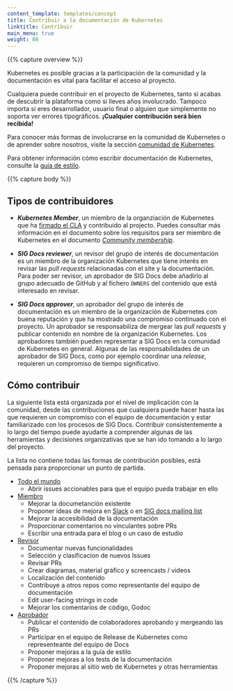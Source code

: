 ```yaml
---
content_template: templates/concept
title: Contribuir a la documentación de Kubernetes
linktitle: Contribuir
main_menu: true
weight: 80
---
```


{{% capture overview %}}

Kubernetes es posible gracias a la participación de la comunidad y la
documentación es vital para facilitar el acceso al proyecto.

Cualquiera puede contribuir en el proyecto de Kubernetes, tanto si acabas de
descubrir la plataforma como si lleves años involucrado. Tampoco importa si
eres desarrollador, usuario final o alguien que simplemente no soporta ver
errores tipográficos. **¡Cualquier contribución será bien recibida!**

Para conocer más formas de involucrarse en la comunidad de Kubernetes o de
aprender sobre nosotros, visite la sección [comunidad de Kubernetes](/community/).

Para obtener información cómo escribir documentación de Kubernetes,
consulte la [guía de estilo](/docs/contribute/style/style-guide/).

{{% capture body %}}

## Tipos de contribuidores

- _**Kubernetes Member**_, un miembro de la organziación de Kubernetes que ha
  [firmado el CLA](/docs/contribute/start#sign-the-cla) y contribuido al projecto.
  Puedes consultar más información en el documento sobre los requisitos para ser
  miembro de Kubernetes en el documento _[Community membership](https://github.com/kubernetes/community/blob/master/community-membership.md)_.

- _**SIG Docs reviewer**_, un revisor del grupo de interés de documentación es
  un miembro de la organización Kubernetes que tiene interés en revisar las
  _pull requests_ relacionadas con el site y la documentación. Para poder ser
  revisor, un aprobador de SIG Docs debe añadirlo al grupo adecuado de GitHub y
  al fichero `OWNERS` del contenido que está interesado en revisar.

- _**SIG Docs approver**_, un aprobador del grupo de interés de documentación
  es un miembro de la organización de Kubernetes con buena reputación y que ha
  mostrado una compromiso continuado con el proyecto.
  Un aprobador se responsabiliza de mergear las _pull requests_ y publicar
  contenido en nombre de la organización Kubernetes. Los aprobadores también
  pueden representar a SIG Docs en la comunidad de Kubernetes en general.
  Algunas de las responsabilidades de un aprobador de SIG Docs, como por ejemplo
  coordinar una _release_, requieren un compromiso de tiempo significativo.

## Cómo contribuir

La siguiente lista está organizada por el nivel de implicación con la comunidad,
desde las contribuciones que cualquiera puede hacer hasta las que requieren un
compromiso con el equipo de documentación y estar familiarizado con los procesos
de SIG Docs. Contribuir consistentemente a lo largo del tiempo puede ayudarte a
comprender algunas de las herramientas y decisiones organizativas que se han ido
tomando a lo largo del proyecto.

La lista no contiene todas las formas de contribución posibles, está pensada
para proporcionar un punto de partida.

- [Todo el mundo](/docs/contribute/start/)
  - Abrir issues accionables para que el equipo pueda trabajar en ello
- [Miembro](/docs/contribute/start/)
  - Mejorar la documetanción existente
  - Proponer ideas de mejora en [Slack](http://slack.k8s.io/) o en [SIG docs mailing list](https://groups.google.com/forum/#!forum/kubernetes-sig-docs)
  - Mejorar la accesibilidad de la documentación
  - Proporcionar comentarios no vinculantes sobre PRs
  - Escribir una entrada para el blog o un caso de estudio
- [Revisor](/docs/contribute/intermediate/)
  - Documentar nuevas funcionalidades
  - Selección y clasificacion de nuevos Issues
  - Revisar PRs
  - Crear diagramas, material gráfico y screencasts / videos
  - Localización del contenido
  - Contribuye a otros repos como representante del equipo de documentación
  - Edit user-facing strings in code
  - Mejorar los comentarios de código, Godoc
- [Aprobador](/docs/contribute/advanced/)
  - Publicar el contenido de colaboradores aprobando y mergeando las PRs
  - Participar en el equipo de Release de Kubernetes como representeante del equipo de Docs
  - Proponer mejoras a la guía de estilo
  - Proponer mejoras a los tests de la documentación
  - Proponer mejoras al sitio web de Kubernetes y otras herramientas

{{% /capture %}}
